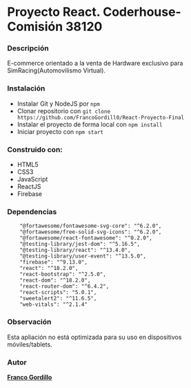 # Proyecto React. Coderhouse-Comisión 38120

### Descripción
E-commerce orientado a la venta de Hardware exclusivo para SimRacing(Automovilismo Virtual).

### Instalación
- Instalar Git y NodeJS por `npm`
- Clonar repositorio con `git clone https://github.com/FrancoGordill0/React-Proyecto-Final`
- Instalar el proyecto de forma local con `npm install`
- Iniciar proyecto con `npm start`

### Construido con:
- HTML5
- CSS3
- JavaScript
- ReactJS
- Firebase

### Dependencias 
```
    "@fortawesome/fontawesome-svg-core": "^6.2.0",
    "@fortawesome/free-solid-svg-icons": "^6.2.0",
    "@fortawesome/react-fontawesome": "^0.2.0",
    "@testing-library/jest-dom": "^5.16.5",
    "@testing-library/react": "^13.4.0",
    "@testing-library/user-event": "^13.5.0",
    "firebase": "^9.13.0",
    "react": "^18.2.0",
    "react-bootstrap": "^2.5.0",
    "react-dom": "^18.2.0",
    "react-router-dom": "^6.4.2",
    "react-scripts": "5.0.1",
    "sweetalert2": "^11.6.5",
    "web-vitals": "^2.1.4"
```

### Observación
Esta apliación no está optimizada para su uso en dispositivos móviles/tablets.

### Autor
**[Franco Gordillo](https://www.linkedin.com/in/franco-marcelo-gordillo-urday-386199203/)**